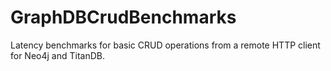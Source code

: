 GraphDBCrudBenchmarks
=====================
Latency benchmarks for basic CRUD operations from a remote HTTP client for Neo4j and TitanDB.
